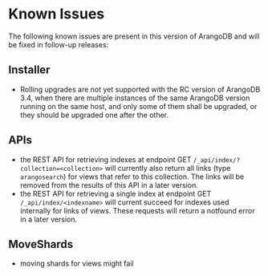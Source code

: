 Known Issues
============

The following known issues are present in this version of ArangoDB and will be fixed
in follow-up releases:

Installer
---------

* Rolling upgrades are not yet supported with the RC version of ArangoDB 3.4, when
  there are multiple instances of the same ArangoDB version running on the same host,
  and only some of them shall be upgraded, or they should be upgraded one after the
  other.

APIs
----

* the REST API for retrieving indexes at endpoint GET `/_api/index/?collection=<collection>` will 
  currently also return all links (type `arangosearch`) for views that refer to this collection. The links
  will be removed from the results of this API in a later version.
* the REST API for retrieving a single index at endpoint GET `/_api/index/<indexname>` will current
  succeed for indexes used internally for links of views. These requests will return a notfound error in 
  a later version.

MoveShards
----------

* moving shards for views might fail
